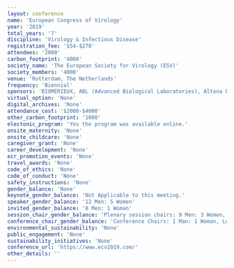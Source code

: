 ```yaml
---
layout: conference 
name: 'European Congress of Virology'
year: '2019'
total_years: '7'
discipline: 'Virology & Infectious Disease'
registration_fee: '$54-$270'
attendees: '2000'
carbon_footprint: '4000'
society_name: 'The European Society for Virology (ESV)'
society_members: '4000'
venue: 'Rotterdam, The Netherlands'
frequency: 'Biennial'
sponsors: 'BIOMERIEUX, ABL (Advanced Biological Laboratories), Altona Diagnistics, Cephid, Elsevier, ELITech Group, Eurogentec, EVAg, HOLOGIC, Janssen (Johnson & Johnson), Microbiology Society Research online, Oxford NANOPORE Technologies, Oxford Expression Technologies, STAR:ODDI logging Life Science, Zeiss'
virtual_option: 'None'
digital_archives: 'None'
attendance_cost: '$2000-$4000'
other_carbon_footprint: '1000'
electonic_program: 'Yes the program was available online.'
onsite_maternity: 'None'
onsite_childcare: 'None'
caregiver_grant: 'None'
career_development: 'None'
ecr_promotion_events: 'None'
travel_awards: 'None'
code_of_ethics: 'None'
code_of_conduct: 'None'
safety_instructions: 'None'
gender_balance: 'None'
keynote_gender_balance: 'Not Applicable to this meeting.'
speaker_gender_balance: '12 Men: 5 Women'
invited_gender_balance: '8 Men: 1 Woman'
session_chair_gender_balance: 'Plenary session chairs: 9 Men: 3 Women, Regular session chairs & moderatos: 7 Men: 4 Women'
conference_chair_gender_balance: 'Conference Chairs: 1 Man: 1 Woman, Local Organizing Committee: 4 Men: 4 Women, Local Scientific Committee: 20 Men: 8 Women, International scientific Committee: 20 Men: 8 Women'
environmental_sustainability: 'None'
public_engagement: 'None'
sustainability_initiatives: 'None'
conference_url: 'https://www.ecv2019.com/'
other_details: ''
---
```

